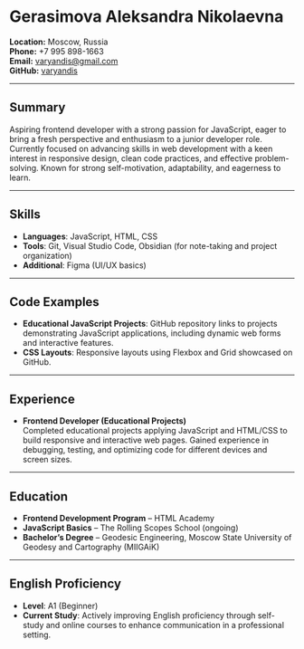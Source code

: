 # Gerasimova Aleksandra Nikolaevna

**Location:** Moscow, Russia  
**Phone:** +7 995 898-1663  
**Email:** varyandis@gmail.com  
**GitHub:** [varyandis](https://github.com/varyandis)  

---

## Summary
Aspiring frontend developer with a strong passion for JavaScript, eager to bring a fresh perspective and enthusiasm to a junior developer role. Currently focused on advancing skills in web development with a keen interest in responsive design, clean code practices, and effective problem-solving. Known for strong self-motivation, adaptability, and eagerness to learn.

---

## Skills
- **Languages**: JavaScript, HTML, CSS
- **Tools**: Git, Visual Studio Code, Obsidian (for note-taking and project organization)
- **Additional**: Figma (UI/UX basics)

---

## Code Examples
- **Educational JavaScript Projects**: GitHub repository links to projects demonstrating JavaScript applications, including dynamic web forms and interactive features.
- **CSS Layouts**: Responsive layouts using Flexbox and Grid showcased on GitHub.

---

## Experience
- **Frontend Developer (Educational Projects)**  
  Completed educational projects applying JavaScript and HTML/CSS to build responsive and interactive web pages. Gained experience in debugging, testing, and optimizing code for different devices and screen sizes.

---

## Education
- **Frontend Development Program** – HTML Academy  
- **JavaScript Basics** – The Rolling Scopes School (ongoing)  
- **Bachelor’s Degree** – Geodesic Engineering, Moscow State University of Geodesy and Cartography (MIIGAiK)  

---

## English Proficiency
- **Level**: A1 (Beginner)
- **Current Study**: Actively improving English proficiency through self-study and online courses to enhance communication in a professional setting.
